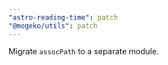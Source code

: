 ```yaml
---
"astro-reading-time": patch
"@mogeko/utils": patch
---
```


Migrate `assocPath` to a separate module.
